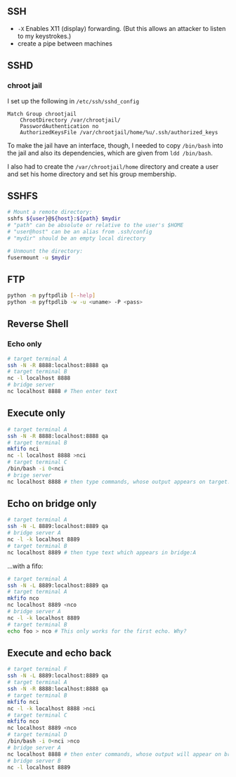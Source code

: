 ## SSH

- `-X`  Enables X11 (display) forwarding. (But this allows an attacker to listen to my keystrokes.)
- create a pipe between machines

## SSHD

### chroot jail

I set up the following in `/etc/ssh/sshd_config`
```
Match Group chrootjail
	ChrootDirectory /var/chrootjail/
	PasswordAuthentication no
	AuthorizedKeysFile /var/chrootjail/home/%u/.ssh/authorized_keys
```

To make the jail have an interface, though, I needed to copy `/bin/bash` into the jail and also its dependencies, which are given from `ldd /bin/bash`.

I also had to create the `/var/chrootjail/home` directory and create a user and set his home directory and set his group membership.

## SSHFS

```bash
# Mount a remote directory:
sshfs ${user}@${host}:${path} $mydir
# "path" can be absolute or relative to the user's $HOME
# "user@host" can be an alias from .ssh/config
# "mydir" should be an empty local directory

# Unmount the directory:
fusermount -u $mydir 
```
<!--stackedit_data:
eyJoaXN0b3J5IjpbNTU5NjA3ODU5LC04NDIxMjMzMzgsMTcyMT
I5MDgzMF19
-->

## FTP

```bash
python -m pyftpdlib [--help]
python -m pyftpdlib -w -u <uname> -P <pass>
```

## Reverse Shell
### Echo only
```bash
# target terminal A
ssh -N -R 8888:localhost:8888 qa
# target terminal B
nc -l localhost 8888
# bridge server
nc localhost 8888 # Then enter text
```
## Execute only
```bash
# target terminal A
ssh -N -R 8888:localhost:8888 qa
# target terminal B
mkfifo nci
nc -l localhost 8888 >nci
# target terminal C
/bin/bash -i 0<nci
# brige server
nc localhost 8888 # then type commands, whose output appears on target:C
```
## Echo on bridge only
```bash
# target terminal A
ssh -N -L 8889:localhost:8889 qa
# bridge server A
nc -l -k localhost 8889
# target terminal B
nc localhost 8889 # then type text which appears in bridge:A
```
...with a fifo:
```bash
# target terminal A
ssh -N -L 8889:localhost:8889 qa
# target terminal A
mkfifo nco
nc localhost 8889 <nco
# bridge server A
nc -l -k localhost 8889
# target terminal B
echo foo > nco # This only works for the first echo. Why?
```
## Execute and echo back
```bash
# target terminal F
ssh -N -L 8889:localhost:8889 qa
# target terminal A
ssh -N -R 8888:localhost:8888 qa
# target terminal B
mkfifo nci
nc -l -k localhost 8888 >nci
# target terminal C
mkfifo nco
nc localhost 8889 <nco
# target terminal D
/bin/bash -i 0<nci >nco
# bridge server A
nc localhost 8888 # then enter commands, whose output will appear on bridge:B
# bridge server B
nc -l localhost 8889
```
